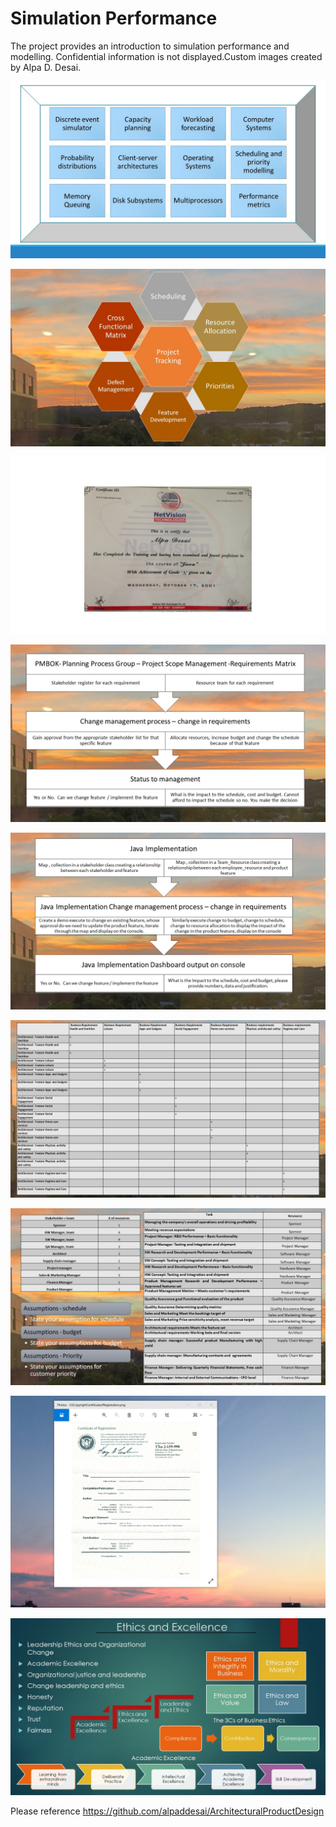 # Simulation Performance

The project provides an introduction to simulation performance and modelling. Confidential information is not displayed.Custom images created by Alpa D. Desai.

![image](DiscreteEventSimulator.jpg)

![image](ProjectTracking.jpg)

![image](Java.jpg)

![image](ChangeManagementProcessI.JPG)

![image](ChangeManagementProcessII.JPG)

![image](ChangeManagementProcessIII.JPG)

![image](ChangeManagementProcessIV.JPG)

![image](USCopyrightCertificate.png)

![image](Ethics.jpg)

Please reference https://github.com/alpaddesai/ArchitecturalProductDesign
